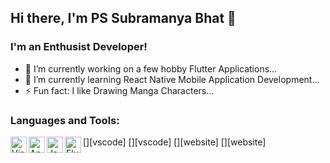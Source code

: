 ## Hi there, I'm PS Subramanya Bhat 👋



### I'm an Enthusist Developer!


- 🔭 I’m currently working on a few hobby Flutter Applications...
- 🌱 I’m currently learning React Native Mobile Application Development...
- ⚡ Fun fact: I like Drawing Manga Characters...



### Languages and Tools:

[<img align="left" alt="Visual Studio Code" width="26px" src="https://img.icons8.com/fluent/48/000000/visual-studio-code-2019.png" />][vscode]
[<img align="left" alt="Android Studio" width="26px" src="https://cdn1.iconfinder.com/data/icons/social-58/128/social_network_web_media_-26-256.png" />][vscode]
[<img align="left" alt="Java" width="26px" src="https://cdn4.iconfinder.com/data/icons/logos-and-brands/512/181_Java_logo_logos-256.png" />][website]
[<img align="left" alt="Flutter - Dart" width="26px" src="https://cdn4.iconfinder.com/data/icons/logos-brands-5/24/flutter-256.png" />][website]
<br />
<br />
